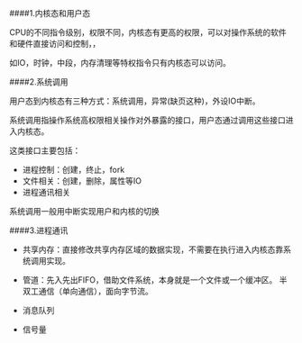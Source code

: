 ####1.内核态和用户态

CPU的不同指令级别，权限不同，内核态有更高的权限，可以对操作系统的软件和硬件直接访问和控制，，

如IO，时钟，中段，内存清理等特权指令只有内核态可以访问。

####2.系统调用

用户态到内核态有三种方式：系统调用，异常(缺页这种)，外设IO中断。

系统调用指操作系统高权限相关操作对外暴露的接口，用户态通过调用这些接口进入内核态。

这类接口主要包括：
- 进程控制：创建，终止，fork
- 文件相关：创建，删除，属性等IO
- 进程通讯相关

系统调用一般用中断实现用户和内核的切换

####3.进程通讯
- 共享内存：直接修改共享内存区域的数据实现，不需要在执行进入内核态靠系统调用实现。

- 管道：先入先出FIFO，借助文件系统，本身就是一个文件或一个缓冲区。
  半双工通信（单向通信），面向字节流。

- 消息队列

- 信号量
